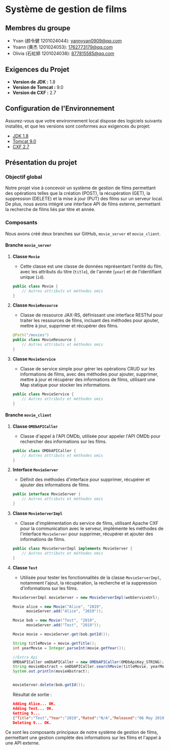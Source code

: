 # Système de gestion de films

## Membres du groupe

- Yvan (颜令健 1201024044): [yannyvan0909@qq.com](mailto:yannyvan0909@qq.com)
- Yoann (黄杰 1201024053): [1762773179@qq.com](mailto:1762773179@qq.com)
- Olivia (石虹婷 1201024038): [877815585@qq.com](mailto:877815585@qq.com)


## Exigences du Projet

- **Version de JDK :** 1.8
- **Version de Tomcat :** 9.0
- **Version de CXF :** 2.7

## Configuration de l'Environnement

Assurez-vous que votre environnement local dispose des logiciels suivants installés, et que les versions sont conformes aux exigences du projet:

- [JDK 1.8](https://www.eclipse.org/downloads/packages/release/2019-12/r/eclipse-ide-enterprise-java-developers)
- [Tomcat 9.0](https://archive.apache.org/dist/tomcat/tomcat-9/v9.0.14/bin/apache-tomcat-9.0.14.zip)
- [CXF 2.7](https://archive.apache.org/dist/cxf/2.7.18/apache-cxf-2.7.18.zip)



## Présentation du projet

### Objectif global

Notre projet vise à concevoir un système de gestion de films permettant des opérations telles que la création (POST), la récupération (GET), la suppression (DELETE) et la mise à jour (PUT) des films sur un serveur local. De plus, nous avons intégré une interface API de films externe, permettant la recherche de films liés par titre et année.

### Composants

Nous avons créé deux branches sur GitHub, `movie_server` et `movie_client`.

#### Branche `movie_server`

1. **Classe `Movie`**

   - Cette classe est une classe de données représentant l'entité du film, avec les attributs du titre (`title`), de l'année (`year`) et de l'identifiant unique (`id`).

   ```java
   public class Movie {
       // Autres attributs et méthodes omis
   }
   ```

2. **Classe `MovieResource`**

   - Classe de ressource JAX-RS, définissant une interface RESTful pour traiter les ressources de films, incluant des méthodes pour ajouter, mettre à jour, supprimer et récupérer des films.

   ```java
   @Path("/movies")
   public class MovieResource {
       // Autres attributs et méthodes omis
   }
   ```

3. **Classe `MovieService`**

   - Classe de service simple pour gérer les opérations CRUD sur les informations de films, avec des méthodes pour ajouter, supprimer, mettre à jour et récupérer des informations de films, utilisant une Map statique pour stocker les informations.

   ```java
   public class MovieService {
       // Autres attributs et méthodes omis
   }
   ```

#### Branche `movie_client`

1. **Classe `OMDbAPICaller`**

   - Classe d'appel à l'API OMDb, utilisée pour appeler l'API OMDb pour rechercher des informations sur les films.

   ```java
   public class OMDbAPICaller {
       // Autres attributs et méthodes omis
   }
   ```

2. **Interface `MovieServer`**

   - Définit des méthodes d'interface pour supprimer, récupérer et ajouter des informations de films.

   ```java
   public interface MovieServer {
       // Autres attributs et méthodes omis
   }
   ```

3. **Classe `MovieServerImpl`**

   - Classe d'implémentation du service de films, utilisant Apache CXF pour la communication avec le serveur, implémente les méthodes de l'interface `MovieServer` pour supprimer, récupérer et ajouter des informations de films.

   ```java
   public class MovieServerImpl implements MovieServer {
       // Autres attributs et méthodes omis
   }
   ```

4. **Classe `Test`**

   - Utilisée pour tester les fonctionnalités de la classe `MovieServerImpl`, notamment l'ajout, la récupération, la recherche et la suppression d'informations sur les films.

   ```java
   MovieServerImpl movieServer = new MovieServerImpl(webServiceUrl);

   Movie alice = new Movie("Alice", "2019",
         movieServer.add("Alice", "2019"));

   Movie bob = new Movie("Test", "2019",
         movieServer.add("Test", "2019"));

   Movie movie = movieServer.get(bob.getId());

   String titleMovie = movie.getTitle();
   int yearMovie = Integer.parseInt(movie.getYear());

   //Extra Api
   OMDbAPICaller omDbAPICaller = new OMDbAPICaller(OMDbApiKey_STRING);
   String movieAbstract = omDbAPICaller.searchMovie(titleMovie, yearMovie);
   System.out.println(movieAbstract);


   movieServer.delete(bob.getId());
   ```

   Résultat de sortie :

   ```json
   Adding Alice... OK.
   Adding Test... OK.
   Getting 9...
   {"Title":"Test","Year":"2019","Rated":"N/A","Released":"06 May 2019","Runtime":"90 min","Genre":"Drama","Director":"Umashankar Gummadidala","Writer":"Umashankar Gummadidala","Actors":"Johnny Ray Campbell, Leon Wayne Corley, Vanzell Haire","imdbVotes":"14","imdbID":"tt6988290","Type":"movie","Response":"True"}
   Deleting 9... OK.   


Ce sont les composants principaux de notre système de gestion de films, permettant une gestion complète des informations sur les films et l'appel à une API externe.
